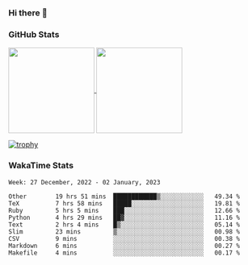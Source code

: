 ### Hi there 👋

### GitHub Stats

<a href="https://github.com/anuraghazra/github-readme-stats">
  <img align="center" height="170px" src="https://github-readme-stats.vercel.app/api/top-langs/?username=tksfjt1024&layout=compact&count_private=true&show_icons=true&show_icons=true&theme=graywhite" />
</a>
<a href="https://github.com/anuraghazra/github-readme-stats">
  <img align="center" height="170px" src="https://github-readme-stats.vercel.app/api?username=tksfjt1024&count_private=true&show_icons=true&show_icons=true&theme=graywhite" />
</a>

[![trophy](https://github-profile-trophy.vercel.app/?username=tksfjt1024)](https://github.com/ryo-ma/github-profile-trophy)

### WakaTime Stats

<!--START_SECTION:waka-->
```text
Week: 27 December, 2022 - 02 January, 2023

Other        19 hrs 51 mins  ████████████▒░░░░░░░░░░░░   49.34 % 
TeX          7 hrs 58 mins   █████░░░░░░░░░░░░░░░░░░░░   19.81 % 
Ruby         5 hrs 5 mins    ███░░░░░░░░░░░░░░░░░░░░░░   12.66 % 
Python       4 hrs 29 mins   ██▓░░░░░░░░░░░░░░░░░░░░░░   11.16 % 
Text         2 hrs 4 mins    █▒░░░░░░░░░░░░░░░░░░░░░░░   05.14 % 
Slim         23 mins         ▒░░░░░░░░░░░░░░░░░░░░░░░░   00.98 % 
CSV          9 mins          ░░░░░░░░░░░░░░░░░░░░░░░░░   00.38 % 
Markdown     6 mins          ░░░░░░░░░░░░░░░░░░░░░░░░░   00.27 % 
Makefile     4 mins          ░░░░░░░░░░░░░░░░░░░░░░░░░   00.17 % 
```
<!--END_SECTION:waka-->
